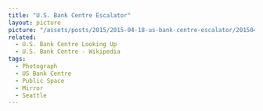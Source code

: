 ```yaml
---
title: "U.S. Bank Centre Escalator"
layout: picture
picture: "/assets/posts/2015/2015-04-18-us-bank-centre-escalator/20150418_223250140_iOS.jpg"
related:
  - U.S. Bank Centre Looking Up
  - U.S. Bank Centre - Wikipedia
tags:
  - Photograph
  - US Bank Centre
  - Public Space
  - Mirror
  - Seattle
---
```

